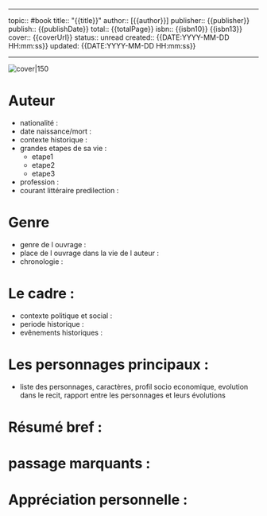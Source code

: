 
---

topic:: #book
title:: "{{title}}"
author:: [{{author}}]
publisher:: {{publisher}}
publish:: {{publishDate}}
total:: {{totalPage}}
isbn:: {{isbn10}} {{isbn13}}
cover:: {{coverUrl}}
status:: unread
created:: {{DATE:YYYY-MM-DD HH:mm:ss}}
updated: {{DATE:YYYY-MM-DD HH:mm:ss}}

---

![cover|150]({{coverUrl}})

# Auteur

- nationalité : 
- date naissance/mort :
- contexte historique :
- grandes etapes de sa vie :
	- etape1
	- etape2
	- etape3
- profession :
- courant littéraire predilection : 

# Genre 
- genre de l ouvrage :
- place de l ouvrage dans la vie de l auteur :
- chronologie : 

# Le cadre :
- contexte politique et social :
- periode historique :
- evênements historiques :


# Les personnages principaux :

- liste des personnages, caractères, profil socio economique, evolution dans le recit, rapport entre les personnages et leurs évolutions

# Résumé bref :



# passage marquants :



# Appréciation personnelle :